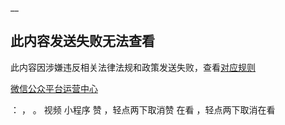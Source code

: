 

__

## 此内容发送失败无法查看

此内容因涉嫌违反相关法律法规和政策发送失败，查看[对应规则](http://mp.weixin.qq.com/mp/opshowpage?action=oplaw&id=32&t=operation/faq_index#wechat_redirect)

[微信公众平台运营中心](http://mp.weixin.qq.com/mp/opshowpage?action=main#wechat_redirect)

： ， 。 视频 小程序 赞 ，轻点两下取消赞 在看 ，轻点两下取消在看

